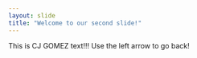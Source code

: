 ```yaml
---
layout: slide
title: "Welcome to our second slide!"
---
```

This is CJ GOMEZ text!!!
Use the left arrow to go back!
